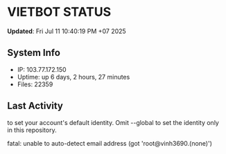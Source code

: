# VIETBOT STATUS
**Updated**: Fri Jul 11 10:40:19 PM +07 2025

## System Info
- IP: 103.77.172.150
- Uptime: up 6 days, 2 hours, 27 minutes
- Files: 22359

## Last Activity

to set your account's default identity.
Omit --global to set the identity only in this repository.

fatal: unable to auto-detect email address (got 'root@vinh3690.(none)')
